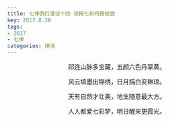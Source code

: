 ```yaml
---
title: 七律西行漫记十四 张掖七彩丹霞地貌
key: 2017.8.30
tags: 
- 2017
- 七律
categories: 律诗
---
```


<p align="center">祁连山脉多宝藏，五颜六色丹翠黄。
</p>
<p align="center">风云填墨出锦绣，日月描白变琳琅。
</p>
<p align="center">天有自然才壮美，地生随意最大方。
</p>
<p align="center">人人都爱七彩梦，明日醒来更霞光。
</p>

